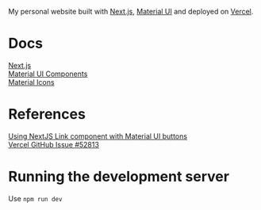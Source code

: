 My personal website built with [Next.js](https://nextjs.org/), [Material UI](https://mui.com/material-ui/) and deployed on [Vercel](https://vercel.com/). 

# Docs
[Next.js](https://nextjs.org/docs)\
[Material UI Components](https://mui.com/material-ui/all-components/)\
[Material Icons](https://fonts.google.com/icons?icon.set=Material+Icons)

# References
[Using NextJS Link component with Material UI buttons](https://dev.to/ivandotv/using-next-js-link-component-with-material-ui-buttons-and-menu-items-3m6a)\
[Vercel GitHub Issue #52813](https://github.com/vercel/next.js/issues/52813)

# Running the development server
Use `npm run dev`
